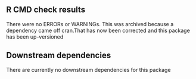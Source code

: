 ## R CMD check results

There were no ERRORs or WARNINGs.
This was archived because a dependency came off cran.That has now been corrected and this package has been up-versioned 


## Downstream dependencies
There are currently no downstream dependencies for this package
